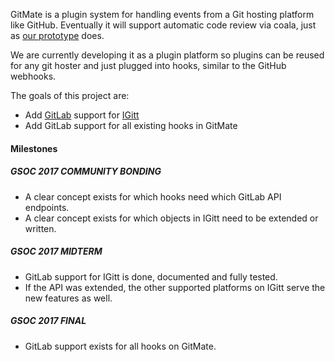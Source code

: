GitMate is a plugin system for handling events from a Git hosting platform like
GitHub. Eventually it will support automatic code review via coala, just as
[our prototype](http://gitmate.io) does.

We are currently developing it as a plugin platform so plugins can be reused
for any git hoster and just plugged into hooks, similar to the GitHub webhooks.

The goals of this project are:

- Add [GitLab](https://gitlab.com/) support for [IGitt](https://gitlab.com/gitmate/IGitt)
- Add GitLab support for all existing hooks in GitMate

#### Milestones

##### GSOC 2017 COMMUNITY BONDING

- A clear concept exists for which hooks need which GitLab API endpoints.
- A clear concept exists for which objects in IGitt need to be extended or written.

##### GSOC 2017 MIDTERM

- GitLab support for IGitt is done, documented and fully tested.
- If the API was extended, the other supported platforms on IGitt serve the new features as well.

##### GSOC 2017 FINAL

- GitLab support exists for all hooks on GitMate.

